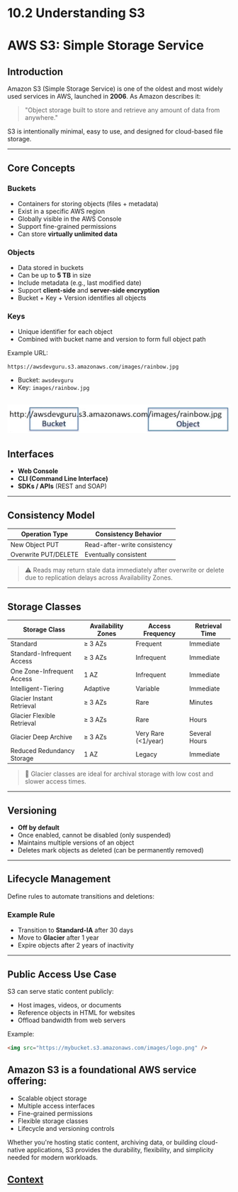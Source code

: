 # 10.2 Understanding S3 
 
 # AWS S3: Simple Storage Service

## Introduction

Amazon S3 (Simple Storage Service) is one of the oldest and most widely used services in AWS, launched in **2006**. As Amazon describes it:

> "Object storage built to store and retrieve any amount of data from anywhere."

S3 is intentionally minimal, easy to use, and designed for cloud-based file storage.

---

## Core Concepts

### Buckets
- Containers for storing objects (files + metadata)
- Exist in a specific AWS region
- Globally visible in the AWS Console
- Support fine-grained permissions
- Can store **virtually unlimited data**

### Objects
- Data stored in buckets
- Can be up to **5 TB** in size
- Include metadata (e.g., last modified date)
- Support **client-side** and **server-side encryption**
- Bucket + Key + Version identifies all objects

### Keys
- Unique identifier for each object
- Combined with bucket name and version to form full object path

Example URL:

``` text
https://awsdevguru.s3.amazonaws.com/images/rainbow.jpg
```

 - Bucket: `awsdevguru`
- Key: `images/rainbow.jpg`

![](./IMAGES/10.2_Understanding_S3/S3_Url.jpg)
---

## Interfaces

- **Web Console**
- **CLI (Command Line Interface)**
- **SDKs / APIs** (REST and SOAP)

---

## Consistency Model

| Operation Type       | Consistency Behavior            |
|----------------------|----------------------------------|
| New Object PUT       | Read-after-write consistency     |
| Overwrite PUT/DELETE | Eventually consistent            |

> ⚠️ Reads may return stale data immediately after overwrite or delete due to replication delays across Availability Zones.

---

## Storage Classes

| Storage Class              | Availability Zones | Access Frequency       | Retrieval Time         |
|----------------------------|--------------------|------------------------|------------------------|
| Standard                   | ≥ 3 AZs            | Frequent               | Immediate              |
| Standard-Infrequent Access| ≥ 3 AZs            | Infrequent             | Immediate              |
| One Zone-Infrequent Access| 1 AZ               | Infrequent             | Immediate              |
| Intelligent-Tiering        | Adaptive           | Variable               | Immediate              |
| Glacier Instant Retrieval | ≥ 3 AZs            | Rare                   | Minutes                |
| Glacier Flexible Retrieval| ≥ 3 AZs            | Rare                   | Hours                  |
| Glacier Deep Archive      | ≥ 3 AZs            | Very Rare (<1/year)    | Several Hours          |
| Reduced Redundancy Storage| 1 AZ               | Legacy                 | Immediate              |

> 🧊 Glacier classes are ideal for archival storage with low cost and slower access times.

---

## Versioning

- **Off by default**
- Once enabled, cannot be disabled (only suspended)
- Maintains multiple versions of an object
- Deletes mark objects as deleted (can be permanently removed)

---

## Lifecycle Management

Define rules to automate transitions and deletions:

### Example Rule
- Transition to **Standard-IA** after 30 days
- Move to **Glacier** after 1 year
- Expire objects after 2 years of inactivity

---

## Public Access Use Case

S3 can serve static content publicly:

- Host images, videos, or documents
- Reference objects in HTML for websites
- Offload bandwidth from web servers

Example:
``` html
<img src="https://mybucket.s3.amazonaws.com/images/logo.png" />
```
## Amazon S3 is a foundational AWS service offering:

* Scalable object storage
* Multiple access interfaces
* Fine-grained permissions
* Flexible storage classes
* Lifecycle and versioning controls

Whether you're hosting static content, archiving data, or building cloud-native applications, S3 provides the durability, flexibility, and simplicity needed for modern workloads.

 ## [Context](./../context.md)